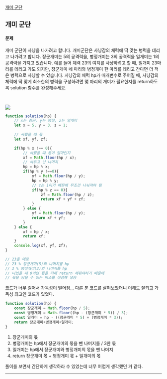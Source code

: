 [개미 군단](https://school.programmers.co.kr/learn/courses/30/lessons/120837)
## 개미 군단
#### 문제
개미 군단이 사냥을 나가려고 합니다. 개미군단은 사냥감의 체력에 딱 맞는 병력을 데리고 나가려고 합니다. 장군개미는 5의 공격력을, 병정개미는 3의 공격력을 일개미는 1의 공격력을 가지고 있습니다. 예를 들어 체력 23의 여치를 사냥하려고 할 때, 일개미 23마리를 데리고 가도 되지만, 장군개미 네 마리와 병정개미 한 마리를 데리고 간다면 더 적은 병력으로 사냥할 수 있습니다. 사냥감의 체력 hp가 매개변수로 주어질 때, 사냥감의 체력에 딱 맞게 최소한의 병력을 구성하려면 몇 마리의 개미가 필요한지를 return하도록 solution 함수를 완성해주세요.

<br/>

![](https://velog.velcdn.com/images/jkang4531/post/4923a19c-ebfe-4d4f-b7bd-30fda713b56b/image.png)

```javascript
function solution(hp) {
  	// x는 장군, y는 병정, z는 일개미
    let x = 5, y = 3, z = 1;
    
  	// 싸웠을 때 몫
    let xf, yf, zf;

    if(hp % x !== 0){
      	// 싸웠을 때 몫이 얼마인지
        xf = Math.floor(hp / x);
      	// 싸우고 난 나머지
        hp = hp % x;
        if(hp % y !==0){
            yf = Math.floor(hp / y);
            hp = hp % y;
          	// z는 1이기 때문에 무조건 나눠져야 됨
            if(hp % z == 0){
                zf = Math.floor(hp / z);
                return xf + yf + zf;
            }
        } else {
            yf = Math.floor(hp / y);
            return xf + yf;
        }
    } else {
        xf = hp / x;
        return xf;
    }
    console.log(xf, yf, zf);
}

// 23을 에로
// 23 % 장군개미(5)의 나머지를 hp
// 3 % 병정개미(3)의 나머지를 hp
// 나눴을 때 0이면 몫을 더해 return 해줘야하기 때문에
// 몫을 담을 수 있는 박스를 생성해 넣음

```
코드가 너무 길어서 가독성이 떨어짐...
다른 분 코드를 살펴보았더니 이해도 잘되고 가독성 최고인 코드가 있었다.

```javascript
function solution(hp) {
    const 장군개미 = Math.floor(hp / 5);
    const 병정개미 = Math.floor((hp - (장군개미 * 5)) / 3);
    const 일개미 = hp - ((장군개미 * 5) + (병정개미 * 3));
    return 장군개미+병정개미+일개미;
}
```
1. 장군개미의 몫
2. 병정개미는 hp에서 장군개미의 몫을 뺀 나머지를 / 3한 몫
3. 일개미는 hp에서 장군개미와 병정개미의 몫을 뺀 나머지
4. return 장군개미 몫 + 병정개미 몫 + 일개미의 몫

풀이를 보면서 간단하게 생각하라 수 있었는데 너무 어렵게 생각했던 거 같다.

---
